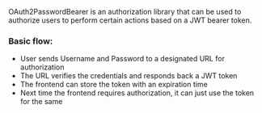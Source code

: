 OAuth2PasswordBearer is an authorization library that can be used to authorize users to perform certain actions based on a JWT bearer token.

### Basic flow:
- User sends Username and Password to a designated URL for authorization
- The URL verifies the credentials and responds back a JWT token 
- The frontend can store the token with an expiration time
- Next time the frontend requires authorization, it can just use the token for the same

